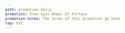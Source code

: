 ```yaml
---
path: promotion daily
promotion: Free Spin Wheel Of Fortune
promotion-terms: The terms of this promotion go here
tag: EXC
---
```


